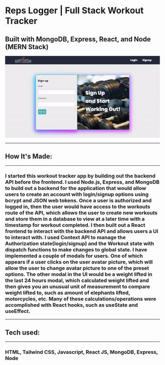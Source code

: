 # Reps Logger | Full Stack Workout Tracker

## Built with MongoDB, Express, React, and Node (MERN Stack)

<!-- **Link to project: [Live-demo]https://next-shoecommerce.netlify.app** -->

![screen-gif](./frontend/src/assets/ezgif.com-gif-maker.gif)

<!-- |                        Desktop                        |                         Mobile                         |
| :---------------------------------------------------: | :----------------------------------------------------: |
| ![Reps Logger](frontend/src/assets/DT-screenshot.png) | ![Reps Logger](frontend/src/assets//MB-screenshot.png) | -->

---

## **How It's Made:**

---

### I started this workout tracker app by building out the backend API before the frontend. I used Node.js, Express, and MongoDB to build out a backend for the application that would allow users to create an account with login/signup options using bcrypt and JSON web tokens. Once a user is authorized and logged in, then the user would have access to the workouts route of the API, which allows the user to create new workouts and store them in a database to view at a later time with a timestamp for workout completed. I then built out a React frontend to interact with the backend API and allows users a UI to interact with. I used Context API to manage the Authorization state(login/signup) and the Workout state with dispatch functions to make changes to global state. I have implemented a couple of modals for users. One of which appears if a user clicks on the user avatar picture, which will allow the user to change avatar picture to one of the preset options. The other modal in the UI would be a weight lifted in the last 24 hours modal, which calculated weight lifted and then gives you an unusual unit of measurement to compare weight lifted to, such as amount of elephants lifted, motorcycles, etc. Many of these calculations/operations were accomplished with React hooks, such as useState and useEffect.

---

## **Tech used:**

---

### HTML, Tailwind CSS, Javascript, React JS, MongoDB, Express, Node
